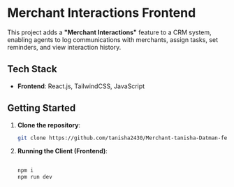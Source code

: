 # Merchant Interactions Frontend

This project adds a **"Merchant Interactions"** feature to a CRM system, enabling agents to log communications with merchants, assign tasks, set reminders, and view interaction history.

## Tech Stack

- **Frontend**: React.js, TailwindCSS, JavaScript


## Getting Started

1. **Clone the repository**:

   ```bash
   git clone https://github.com/tanisha2430/Merchant-tanisha-Datman-fe.git

2. **Running the Client (Frontend)**:

   ```bash
  
   npm i
   npm run dev


